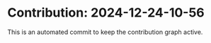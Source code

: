 # Contribution: 2024-12-24-10-56
This is an automated commit to keep the contribution graph active.

